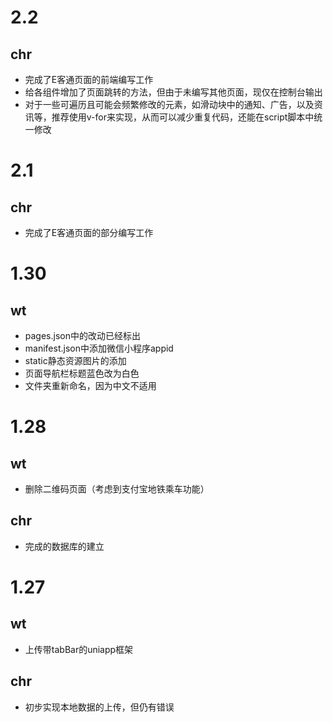 # 2.2

## chr

- 完成了E客通页面的前端编写工作
- 给各组件增加了页面跳转的方法，但由于未编写其他页面，现仅在控制台输出
- 对于一些可遍历且可能会频繁修改的元素，如滑动块中的通知、广告，以及资讯等，推荐使用v-for来实现，从而可以减少重复代码，还能在script脚本中统一修改

# 2.1

## chr

- 完成了E客通页面的部分编写工作

# 1.30

## wt

- pages.json中的改动已经标出
- manifest.json中添加微信小程序appid
- static静态资源图片的添加
- 页面导航栏标题蓝色改为白色
- 文件夹重新命名，因为中文不适用

# 1.28

## wt

- 删除二维码页面（考虑到支付宝地铁乘车功能）

## chr

- 完成的数据库的建立

# 1.27

## wt

- 上传带tabBar的uniapp框架

## chr

- 初步实现本地数据的上传，但仍有错误